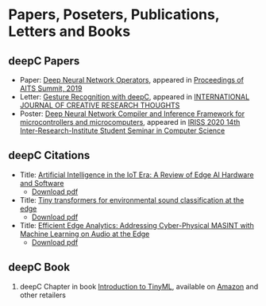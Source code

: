 # Papers, Poseters, Publications, Letters and Books

## deepC Papers
- Paper: [Deep Neural Network Operators](DNNC-operators-paper.pdf), appeared in [Proceedings of AITS Summit, 2019](https://www.amazon.com/Proceedings-AITS-Summit-2019-www-ai-techsystems-com-ebook/dp/B083ZJWFGT)
- Letter: [Gesture Recognition with deepC](IJCRT%20-%20Gesture%20Recognition%20with%20deepC.pdf), appeared in [INTERNATIONAL JOURNAL OF CREATIVE RESEARCH THOUGHTS]()
- Poster: [Deep Neural Network Compiler and Inference Framework for microcontrollers and microcomputers](AITS%20poster.pdf), appeared in [IRISS 2020
14th Inter-Research-Institute Student Seminar in Computer Science](https://events.iitgn.ac.in/2020/IRISS/)

## deepC Citations

- Title: [Artificial Intelligence in the IoT Era: A Review of Edge AI Hardware and Software](https://ieeexplore.ieee.org/abstract/document/9770931/) 
  - [Download pdf](https://fruct.org/publications/fruct31/files/Sip.pdf)
- Title: [Tiny transformers for environmental sound classification at the edge](https://arxiv.org/abs/2103.12157) 
  - [Download pdf](https://arxiv.org/pdf/2103.12157)
- Title: [Efficient Edge Analytics: Addressing Cyber-Physical MASINT with Machine Learning on Audio at the Edge](https://repository.lib.fit.edu/handle/11141/3223)
  - [Download pdf](https://repository.lib.fit.edu/bitstream/handle/11141/3223/ELLIOTT-DISSERTATION-2020.pdf?sequence=1&isAllowed=y)

## deepC Book
1. deepC Chapter in book [Introduction to TinyML](http://thetinymlbook.com/), available on [Amazon](https://www.amazon.com/dp/B0B662D7ZW/) and other retailers
